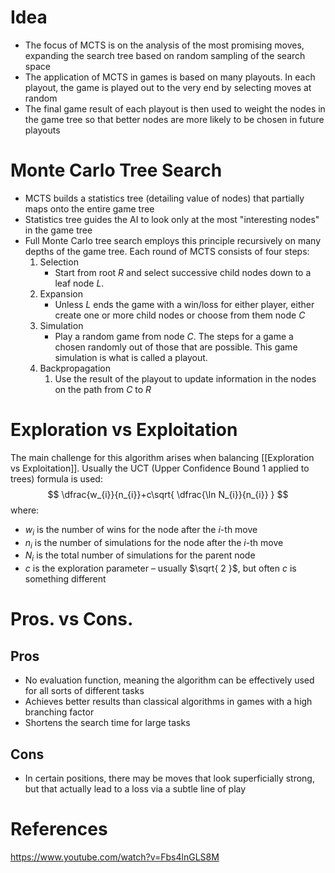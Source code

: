 # Idea
- The focus of MCTS is on the analysis of the most promising moves, expanding the search tree based on random sampling of the search space
- The application of MCTS in games is based on many playouts. In each playout, the game is played out to the very end by selecting moves at random
- The final game result of each playout is then used to weight the nodes in the game tree so that better nodes are more likely to be chosen in future playouts
# Monte Carlo Tree Search
- MCTS builds a statistics tree (detailing value of nodes) that partially maps onto the entire game tree
- Statistics tree guides the AI to look only at the most "interesting nodes" in the game tree
- Full Monte Carlo tree search employs this principle recursively on many depths of the game tree. Each round of MCTS consists of four steps:
	1. Selection
		- Start from root $R$ and select successive child nodes down to a leaf node $L$. 	
	2. Expansion
		- Unless $L$ ends the game with a win/loss for either player, either create one or more child nodes or choose from them node $C$
	3. Simulation
		- Play a random game from node $C$. The steps for a game a chosen randomly out of those that are possible. This game simulation is what is called a playout.
	4. Backpropagation
		1. Use the result of the playout to update information in the nodes on the path from $C$ to $R$
# Exploration vs Exploitation
The main challenge for this algorithm arises when balancing [[Exploration vs Exploitation]]. Usually the UCT (Upper Confidence Bound 1 applied to trees) formula is used:
$$
\dfrac{w_{i}}{n_{i}}+c\sqrt{ \dfrac{\ln N_{i}}{n_{i}} }
$$
where:
- $w_{i}$ is the number of wins for the node after the $i$-th move
- $n_{i}$ is the number of simulations for the node after the $i$-th move
- $N_{i}$ is the total number of simulations for the parent node
- $c$ is the exploration parameter – usually $\sqrt{ 2 }$, but often $c$ is something different
# Pros. vs Cons.
## Pros
- No evaluation function, meaning the algorithm can be effectively used for all sorts of different tasks
- Achieves better results than classical algorithms in games with a high branching factor
- Shortens the search time for large tasks
## Cons
- In certain positions, there may be moves that look superficially strong, but that actually lead to a loss via a subtle line of play
# References
https://www.youtube.com/watch?v=Fbs4lnGLS8M